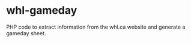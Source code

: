 # whl-gameday

PHP code to extract information from the whl.ca website and generate a gameday sheet.
